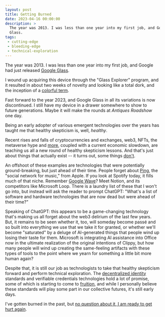 ```yaml
---
layout: post
title: Getting Burned
date: 2023-04-16 00:00:00
description: >
  The year was 2013. I was less than one year into my first job, and Google had just released Google
  Glass.
tags:
 - cutting-edge
 - bleeding-edge
 - technical-exploration
---
```


The year was 2013. I was less than one year into my first job, and Google had just released
[Google Glass](https://en.wikipedia.org/wiki/Google_Glass).

I wound up acquiring this device through the "Glass Explorer" program, and it resulted in about two weeks of novelty
and looking like a total dork, and the inception of a
[colorful term](https://www.techopedia.com/definition/30095/glasshole).

Fast forward to the year 2023, and Google Glass in all its variations is now discontinued. I still have my device in a
drawer somewhere to show to future generations. Maybe it will make the rounds at _Antiques Roadshow_ one day.

Being an early adopter of various emergent technologies over the years has taught me that healthy skepticism is, well,
_healthy_.

Recent rises and falls of cryptocurrencies and exchanges, web3, NFTs, the metaverse hype and
[more](https://en.wikipedia.org/wiki/FTX), coupled with a current economic slowdown, are teaching us all a new round
of healthy skepticism lessons. And that's just about things that actually exist -- it turns out, some things
[don't](https://en.wikipedia.org/wiki/Theranos).

An offshoot of these examples are technologies that were potentially ground-breaking, but just ahead of their time.
People forget about [Ping](https://en.wikipedia.org/wiki/ITunes_Ping), the "social network for music," from Apple. If
you look at Spotify today, it fills much of that niche. Remember
[Google Wave](https://en.wikipedia.org/wiki/Google_Wave)? Meet Notion, and its competitors like Microsoft Loop.
There is a laundry list of these that I won't go into, but instead will ask the reader to prompt ChatGPT: "What's a
list of software and hardware technologies that are now dead but were ahead of their time?"

Speaking of ChatGPT: this appears to be a game-changing technology that's making us all forget about the web3 delirium
of the last few years. But, it remains to be seen whether it, too, will someday become passé and so built into
everything we use that we take it for granted, or whether we'll become "saturated" by a deluge of AI-generated things
that people wind up losing their taste for them. Microsoft is integrating AI assistance into Office now in the ultimate
realization of the original intentions of Clippy, but how many people will wind up creating the same-feeling artifacts
with these types of tools to the point where we yearn for something a little bit more human again?

Despite that, it is still our job as technologists to take that healthy skepticism forward and perform technical
exploration. The [decentralized identity](https://identity.foundation/) standards and verifiable credentials
technologies hold a lot of promise, some of which is starting to come to
[fruition](https://www.linkedin.com/pulse/linkedins-new-verification-features-include-clear-entra-rodriguez), and while
I personally believe these standards will play some part in our collective futures, it's still early days.

I've gotten burned in the past, but
[no question about it, I am ready to get hurt again](https://tvgag.com/gag/no-question-about-it/).
